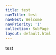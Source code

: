 ```yaml
---
title: test
navTitle: test
navNest: Welcome
navPriority: '1'
collection: SubPage
layout: default.html
---
```

test
